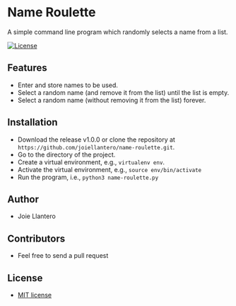 # Name Roulette
A simple command line program which randomly selects a name from a list.

[![License](http://img.shields.io/:license-mit-blue.svg?style=flat-square)](http://badges.mit-license.org)

## Features
- Enter and store names to be used.
- Select a random name (and remove it from the list) until the list is empty.
- Select a random name (without removing it from the list) forever.

## Installation
- Download the release v1.0.0 or clone the repository at `https://github.com/joiellantero/name-roulette.git`.
- Go to the directory of the project.
- Create a virtual environment, e.g., `virtualenv env`.
- Activate the virtual environment, e.g.,  `source env/bin/activate`
- Run the program, i.e., `python3 name-roulette.py`

## Author
- Joie Llantero

## Contributors
- Feel free to send a pull request

## License
- [MIT license](http://opensource.org/licenses/mit-license.php)
